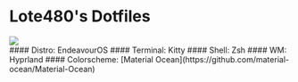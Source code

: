 # Lote480's Dotfiles

<img src="https://cdn.discordapp.com/attachments/1119689002455416894/1120116517330231296/dJxMRCz.png">
<br>
#### Distro: EndeavourOS
#### Terminal: Kitty
#### Shell: Zsh
#### WM: Hyprland
#### Colorscheme: [Material Ocean](https://github.com/material-ocean/Material-Ocean)
